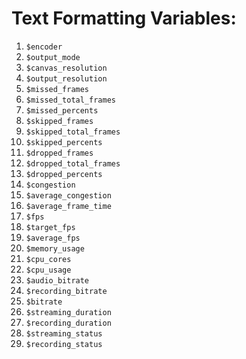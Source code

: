 # Text Formatting Variables:

1. `$encoder`
2. `$output_mode`
3. `$canvas_resolution`
4. `$output_resolution`
5. `$missed_frames`
6. `$missed_total_frames`
7. `$missed_percents`
8. `$skipped_frames`
9. `$skipped_total_frames`
10. `$skipped_percents`
11. `$dropped_frames`
12. `$dropped_total_frames`
13. `$dropped_percents`
14. `$congestion`
15. `$average_congestion`
16. `$average_frame_time`
17. `$fps`
18. `$target_fps`
19. `$average_fps`
20. `$memory_usage`
21. `$cpu_cores`
22. `$cpu_usage`
23. `$audio_bitrate`
24. `$recording_bitrate`
25. `$bitrate`
26. `$streaming_duration`
27. `$recording_duration`
28. `$streaming_status`
29. `$recording_status`
